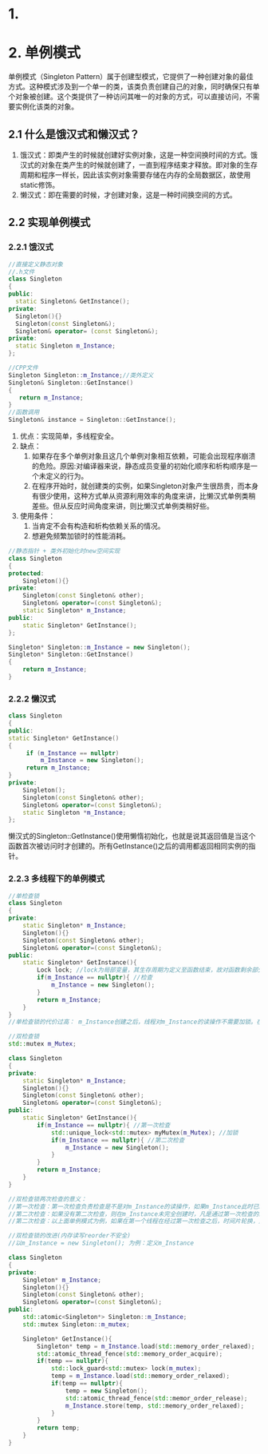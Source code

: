 # 1. 

# 2. 单例模式
单例模式（Singleton Pattern）属于创建型模式，它提供了一种创建对象的最佳方式。这种模式涉及到一个单一的类，该类负责创建自己的对象，同时确保只有单个对象被创建。这个类提供了一种访问其唯一的对象的方式，可以直接访问，不需要实例化该类的对象。
## 2.1 什么是饿汉式和懒汉式？
1. 饿汉式：即类产生的时候就创建好实例对象，这是一种空间换时间的方式。饿汉式的对象在类产生的时候就创建了，一直到程序结束才释放。即对象的生存周期和程序一样长，因此该实例对象需要存储在内存的全局数据区，故使用static修饰。
2. 懒汉式：即在需要的时候，才创建对象，这是一种时间换空间的方式。

## 2.2 实现单例模式
### 2.2.1 饿汉式
```cpp
//直接定义静态对象
//.h文件
class Singleton
{
public:
  static Singleton& GetInstance();
private:
  Singleton(){}
  Singleton(const Singleton&);
  Singleton& operator= (const Singleton&);
private:
  static Singleton m_Instance;
};

//CPP文件
Singleton Singleton::m_Instance;//类外定义
Singleton& Singleton::GetInstance()
{
   return m_Instance;
}
//函数调用
Singleton& instance = Singleton::GetInstance();
```
1. 优点：实现简单，多线程安全。
2. 缺点：
	1. 如果存在多个单例对象且这几个单例对象相互依赖，可能会出现程序崩溃的危险。原因:对编译器来说，静态成员变量的初始化顺序和析构顺序是一个未定义的行为。
	2. 在程序开始时，就创建类的实例，如果Singleton对象产生很昂贵，而本身有很少使用，这种方式单从资源利用效率的角度来讲，比懒汉式单例类稍差些。但从反应时间角度来讲，则比懒汉式单例类稍好些。
3. 使用条件：
	1. 当肯定不会有构造和析构依赖关系的情况。
	2. 想避免频繁加锁时的性能消耗。


```cpp
//静态指针 + 类外初始化时new空间实现
class Singleton
{
protected:
	Singleton(){}
private:
	Singleton(const Singleton& other);
	Singleton& operator=(const Singleton&);
	static Singleton* m_Instance;
public:
	static Singleton* GetInstance();
};

Singleton* Singleton::m_Instance = new Singleton();
Singleton* Singleton::GetInstance()
{
	return m_Instance;
}
```

### 2.2.2 懒汉式
```cpp
class Singleton  
{  
public:  
static Singleton* GetInstance()  
{  
     if (m_Instance == nullptr)    
         m_Instance = new Singleton();  
     return m_Instance;  
}  
private:  
    Singleton();
    Singleton(const Singleton& other);
    Singleton& operator=(const Singleton&);
    static Singleton *m_Instance;  
};
```
懒汉式的Singleton::GetInstance()使用懒惰初始化，也就是说其返回值是当这个函数首次被访问时才创建的。所有GetInstance()之后的调用都返回相同实例的指针。

### 2.2.3 多线程下的单例模式
```cpp
//单检查锁
class Singleton
{
private:
	static Singleton* m_Instance;
	Singleton(){}
	Singleton(const Singleton& other);
	Singleton& operator=(const Singleton&);
public:
	static Singleton* GetInstance(){
		Lock lock; //lock为局部变量，其生存周期为定义至函数结束，故对函数剩余部分加锁。
		if(m_Instance == nullptr){ //检查
			m_Instance = new Singleton();
		}
		return m_Instance;
	}
}
//单检查锁的代价过高： m_Instance创建之后，线程对m_Instance的读操作不需要加锁。在高并发情况下，多个线程的m_Instance的读操作仍然加锁的话会造成资源浪费。
```

```cpp
//双检查锁
std::mutex m_Mutex;

class Singleton
{
private:
	static Singleton* m_Instance;
	Singleton(){}
	Singleton(const Singleton& other);
	Singleton& operator=(const Singleton&);
public:
	static Singleton* GetInstance(){
		if(m_Instance == nullptr){ //第一次检查
			std::unique_lock<std::mutex> myMutex(m_Mutex); //加锁
			if(m_Instance == nullptr){ //第二次检查
				m_Instance = new Singleton();
			}
		}
		return m_Instance;
	}
}

//双检查锁两次检查的意义：
//第一次检查：第一次检查负责检查是不是对m_Instance的读操作，如果m_Instance此时已经被创建(非nullptr)，则多线程只读m_Instance不需要加锁。
//第二次检查：如果没有第二次检查，则在m_Instance未完全创建时，凡是通过第一次检查的线程均能获得lock，可能有多个m_Instance被创建。
//第二次检查：以上面单例模式为例，如果在第一个线程在经过第一次检查之后，时间片轮换，第二个线程也能经过第一次检查，即使有一个线程获得myMutex，在其执行完释放锁之后，如果没有第二次检查，通过第一次检查的其他线程依然会获得锁，继续执行，创建多余的实例。
```


```cpp
//双检查锁的改进(内存读写reorder不安全)
//以m_Instance = new Singleton(); 为例：定义m_Instance

class Singleton
{
private:
	Singleton* m_Instance;
	Singleton(){}
	Singleton(const Singleton& other);
	Singleton& operator=(const Singleton&);
public:
	std::atomic<Singleton*> Singleton::m_Instance;
	std::mutex Singleton::m_mutex;

	Singleton* GetInstance(){
		Singleton* temp = m_Instance.load(std::memory_order_relaxed);
		std::atomic_thread_fence(std::memory_order_acquire);
		if(temp == nullptr){
			std::lock_guard<std::mutex> lock(m_mutex);
			temp = m_Instance.load(std::memory_order_relaxed);
			if(temp == nullptr){
				temp = new Singleton();
				std::atomic_thread_fence(std::memor_order_release);
				m_Instance.store(temp, std::memory_order_relaxed);
			}
		}
		return temp;
	}
}
```